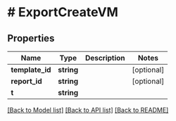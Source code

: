 # # ExportCreateVM

## Properties

Name | Type | Description | Notes
------------ | ------------- | ------------- | -------------
**template_id** | **string** |  | [optional]
**report_id** | **string** |  | [optional]
**t** | **string** |  |

[[Back to Model list]](../../README.md#models) [[Back to API list]](../../README.md#endpoints) [[Back to README]](../../README.md)
